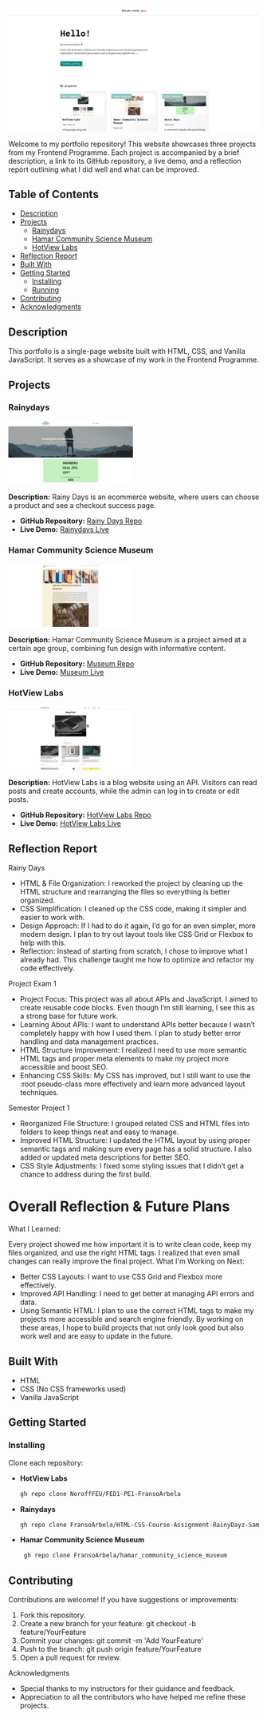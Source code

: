 ![Portfolio Banner](https://github.com/FransoArbela/FransoArbela/blob/main/assets/img/portfolio.png)

Welcome to my portfolio repository! This website showcases three projects from my Frontend Programme. Each project is accompanied by a brief description, a link to its GitHub repository, a live demo, and a reflection report outlining what I did well and what can be improved.

## Table of Contents
- [Description](#description)
- [Projects](#projects)
  - [Rainydays](#rainydays)
  - [Hamar Community Science Museum](#hamar-community-science-museum)
  - [HotView Labs](#hotview-labs)
- [Reflection Report](#reflection-report)
- [Built With](#built-with)
- [Getting Started](#getting-started)
  - [Installing](#installing)
  - [Running](#running)
- [Contributing](#contributing)
- [Acknowledgments](#acknowledgments)



## Description

This portfolio is a single-page website built with HTML, CSS, and Vanilla JavaScript. It serves as a showcase of my work in the Frontend Programme.



## Projects

### Rainydays
<img src="https://github.com/FransoArbela/FransoArbela/blob/main/assets/img/rainy-dayz.png?raw=true" alt="Rainydays Teaser" width="250" />

**Description:** Rainy Days is an ecommerce website, where users can choose a product and see a checkout success page.
- **GitHub Repository:** [Rainy Days Repo](https://github.com/FransoArbela/HTML-CSS-Course-Assignment-RainyDayz-Samal-Ibrahim)
- **Live Demo:** [Rainydays Live](https://rainy-dayz-samal.netlify.app/)

### Hamar Community Science Museum
<img src="https://github.com/FransoArbela/FransoArbela/blob/main/assets/img/museum.png?raw=true" alt="Hamar Community Science Museum Teaser" width="250" />

**Description:** Hamar Community Science Museum is a project aimed at a certain age group, combining fun design with informative content.
- **GitHub Repository:** [Museum Repo](https://github.com/FransoArbela/hamar_community_science_museum)
- **Live Demo:** [Museum Live](https://fransoarbela.github.io/hamar_community_science_museum/)

### HotView Labs
<img src="https://github.com/FransoArbela/FransoArbela/blob/main/assets/img/hotview-labs.png?raw=true" alt="HotView Labs Teaser" width="250" />

**Description:** HotView Labs is a blog website using an API. Visitors can read posts and create accounts, while the admin can log in to create or edit posts.
- **GitHub Repository:** [HotView Labs Repo](https://github.com/NoroffFEU/FED1-PE1-FransoArbela)
- **Live Demo:** [HotView Labs Live](https://hotview-labs.netlify.app/)




## Reflection Report

Rainy Days

* HTML & File Organization:
I reworked the project by cleaning up the HTML structure and rearranging the files so everything is better organized.
* CSS Simplification:
I cleaned up the CSS code, making it simpler and easier to work with.
* Design Approach:
If I had to do it again, I’d go for an even simpler, more modern design. I plan to try out layout tools like CSS Grid or Flexbox to help with this.
* Reflection:
Instead of starting from scratch, I chose to improve what I already had. This challenge taught me how to optimize and refactor my code effectively.

Project Exam 1
* Project Focus:
This project was all about APIs and JavaScript. I aimed to create reusable code blocks. Even though I’m still learning, I see this as a strong base for future work.
* Learning About APIs:
I want to understand APIs better because I wasn’t completely happy with how I used them. I plan to study better error handling and data management practices.
* HTML Structure Improvement:
I realized I need to use more semantic HTML tags and proper meta elements to make my project more accessible and boost SEO.
* Enhancing CSS Skills:
My CSS has improved, but I still want to use the :root pseudo-class more effectively and learn more advanced layout techniques.

Semester Project 1
* Reorganized File Structure:
I grouped related CSS and HTML files into folders to keep things neat and easy to manage.
* Improved HTML Structure:
I updated the HTML layout by using proper semantic tags and making sure every page has a solid structure. I also added or updated meta descriptions for better SEO.
* CSS Style Adjustments:
I fixed some styling issues that I didn’t get a chance to address during the first build.

# Overall Reflection & Future Plans
What I Learned:

Every project showed me how important it is to write clean code, keep my files organized, and use the right HTML tags. I realized that even small changes can really improve the final project.
What I'm Working on Next:
* Better CSS Layouts: I want to use CSS Grid and Flexbox more effectively.
* Improved API Handling: I need to get better at managing API errors and data.
* Using Semantic HTML: I plan to use the correct HTML tags to make my projects more accessible and search engine friendly.
By working on these areas, I hope to build projects that not only look good but also work well and are easy to update in the future.





## Built With

- HTML
- CSS (No CSS frameworks used)
- Vanilla JavaScript



## Getting Started

### Installing

Clone each repository:

- **HotView Labs**
  ```bash
  gh repo clone NoroffFEU/FED1-PE1-FransoArbela
    ```
  
- **Rainydays**
  ```bash
  gh repo clone FransoArbela/HTML-CSS-Course-Assignment-RainyDayz-Samal-Ibrahim
    ```
    
- **Hamar Community Science Museum**
  ```bash
   gh repo clone FransoArbela/hamar_community_science_museum
  ```

## Contributing

Contributions are welcome! If you have suggestions or improvements:

1. Fork this repository.
2. Create a new branch for your feature: git checkout -b feature/YourFeature
3. Commit your changes: git commit -m 'Add YourFeature'
4. Push to the branch: git push origin feature/YourFeature
5. Open a pull request for review.



Acknowledgments
* Special thanks to my instructors for their guidance and feedback.
* Appreciation to all the contributors who have helped me refine these projects.
